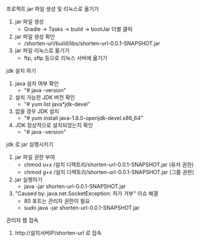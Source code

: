 프로젝트 jar 파일 생성 및 리눅스로 옮기기
1. jar 파일 생성
    - Gradle -> Tasks -> build -> bootJar 더블 클릭
2. jar 파일 생성 확인
    - /shorten-url/build/libs/shorten-url-0.0.1-SNAPSHOT.jar
3. jar 파일 리눅스로 옮기기
    - ftp, sftp 등으로 리눅스 서버에 옮기기


jdk 설치 하기
1. java 설치 여부 확인
    - "# java -version"
2. 설치 가능한 JDK 버전 확인
    - "# yum list java*jdk-devel"
3. 없을 경우 JDK 설치
    - "# yum install java-1.8.0-openjdk-devel.x86_64"
4. JDK 정상적으로 설치되었는지 확인
    - "# java -version"
    

jdk 로 jar 실행시키기
1. jar 파일 권한 부여
    - chmod u+x /설치 디렉토리/shorten-url-0.0.1-SNAPSHOT.jar (유저 권한)
    - chmod g+x /설치 디렉토리/shorten-url-0.0.1-SNAPSHOT.jar (그룹 권한)
2. jar 실행하기
    - java -jar shorten-url-0.0.1-SNAPSHOT.jar
3. "Caused by: java.net.SocketException: 허가 거부" 이슈 해결
    - 80 포트는 관리자 권한이 필요
    - sudo java -jar shorten-url-0.0.1-SNAPSHOT.jar


관리자 웹 접속
1. http://설치서버IP/shorten-url 로 접속
